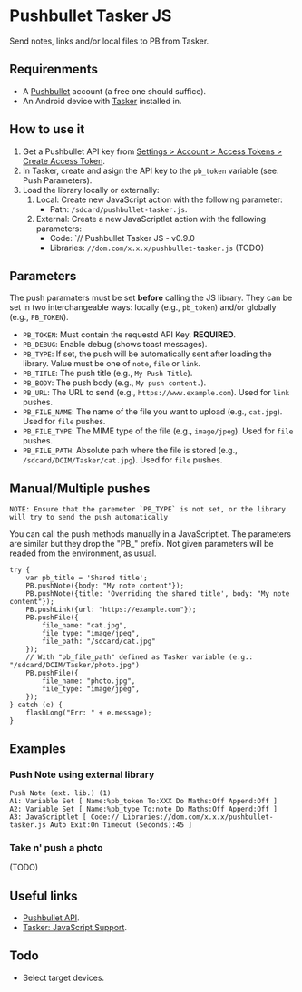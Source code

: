 # Pushbullet Tasker JS
Send notes, links and/or local files to PB from Tasker.

## Requirenments
* A [Pushbullet](https://www.pushbullet.com/) account (a free one should suffice).
* An Android device with [Tasker](https://play.google.com/store/apps/details?id=net.dinglisch.android.taskerm) installed in.

## How to use it
1) Get a Pushbullet API key from [Settings > Account > Access Tokens > Create Access Token](https://www.pushbullet.com/#settings).
2) In Tasker, create and asign the API key to the `pb_token` variable (see: Push Parameters).
3) Load the library locally or externally:
    1) Local: Create new JavaScript action with the following parameter:
        * Path: `/sdcard/pushbullet-tasker.js`.
    2) External: Create a new JavaScriptlet action with the following parameters:
        * Code: `// Pushbullet Tasker JS - v0.9.0
        * Libraries: `//dom.com/x.x.x/pushbullet-tasker.js` (TODO)

## Parameters
The push paramaters must be set **before** calling the JS library. They can be set in two interchangeable ways: locally (e.g., `pb_token`) and/or globally (e.g., `PB_TOKEN`).
* `PB_TOKEN`: Must contain the requestd API Key. **REQUIRED**.
* `PB_DEBUG`: Enable debug (shows toast messages).
* `PB_TYPE`: If set, the push will be automatically sent after loading the library. Value must be one of `note`, `file` or `link`.
* `PB_TITLE`: The push title (e.g., `My Push Title`).
* `PB_BODY`: The push body (e.g., `My push content.`).
* `PB_URL`: The URL to send (e.g., `https://www.example.com`). Used for `link` pushes.
* `PB_FILE_NAME`: The name of the file you want to upload (e.g., `cat.jpg`). Used for `file` pushes.
* `PB_FILE_TYPE`: The MIME type of the file (e.g., `image/jpeg`). Used for `file` pushes.
* `PB_FILE_PATH`: Absolute path where the file is stored (e.g., `/sdcard/DCIM/Tasker/cat.jpg`). Used for `file` pushes.

## Manual/Multiple pushes
    NOTE: Ensure that the paremeter `PB_TYPE` is not set, or the library will try to send the push automatically

You can call the push methods manually in a JavaScriptlet. The parameters are similar but they drop the "PB_" prefix. Not given parameters will be readed from the environment, as usual.

```
try {
    var pb_title = 'Shared title';
    PB.pushNote({body: "My note content"});
    PB.pushNote({title: 'Overriding the shared title', body: "My note content"});
    PB.pushLink({url: "https://example.com"});
    PB.pushFile({
        file_name: "cat.jpg",
        file_type: "image/jpeg",
        file_path: "/sdcard/cat.jpg"
    });
    // With "pb_file_path" defined as Tasker variable (e.g.: "/sdcard/DCIM/Tasker/photo.jpg")
    PB.pushFile({
        file_name: "photo.jpg",
        file_type: "image/jpeg",
    });
} catch (e) {
    flashLong("Err: " + e.message);
}
```

## Examples
### Push Note using external library
```
Push Note (ext. lib.) (1)
A1: Variable Set [ Name:%pb_token To:XXX Do Maths:Off Append:Off ] 
A2: Variable Set [ Name:%pb_type To:note Do Maths:Off Append:Off ] 
A3: JavaScriptlet [ Code:// Libraries://dom.com/x.x.x/pushbullet-tasker.js Auto Exit:On Timeout (Seconds):45 ] 
```
### Take n' push a photo
(TODO)

## Useful links
* [Pushbullet API](https://docs.pushbullet.com/).
* [Tasker: JavaScript Support](http://tasker.dinglisch.net/userguide/en/javascript.html).

## Todo
* Select target devices.
